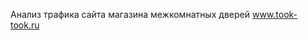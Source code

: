 <p>Анализ трафика сайта магазина межкомнатных дверей <a href="http://www.took-took.ru">www.took-took.ru</a></p>
